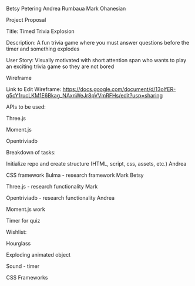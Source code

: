 Betsy Petering
Andrea Rumbaua
Mark Ohanesian

Project Proposal

Title: Timed Trivia Explosion

Description: A fun trivia game where you must answer questions before the timer and something explodes 

User Story: Visually motivated with short attention span who wants to play an exciting trivia game so they are not bored

Wireframe 

Link to Edit Wireframe: https://docs.google.com/document/d/13oIfER-q5cY1rucLKM1E6Bkag_NAxnWeJr8pVVmRFHs/edit?usp=sharing

APIs to be used:

Three.js

Moment.js

Opentriviadb

Breakdown of tasks:

Initialize repo and create structure (HTML, script, css, assets, etc.) Andrea 

CSS framework Bulma - research framework Mark Betsy 

Three.js - research functionality Mark

Opentriviadb - research functionality Andrea

Moment.js work 

Timer for quiz

Wishlist:

Hourglass

Exploding animated object

Sound - timer

CSS Frameworks
